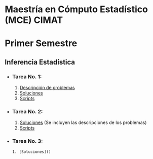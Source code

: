 # Maestría en Cómputo Estadístico (MCE) CIMAT

# Primer Semestre

## Inferencia Estadística
*  ### Tarea No. 1:
    1. [Descripción de problemas](Estadistica_Inferencial/Tarea_01/Tarea1_Descripción.pdf)
    2. [Soluciones](Estadistica_Inferencial/Tarea_01/Tarea_1_Juan_Monsivais.pdf.pdf)
    3. [Scripts](Estadistica_Inferencial/Tarea_01/Codigos_Tarea_1_Juan_Monsivais)


*  ### Tarea No. 2:
    1. [Soluciones](Estadistica_Inferencial/Tarea_02/Tarea_2_Juan_Monsivais.pdf) (Se incluyen las descripciones de los problemas)
    2. [Scripts](Estadistica_Inferencial/Tarea_02/Notebooks)
* ### Tarea No. 3:
      1. [Soluciones]()
